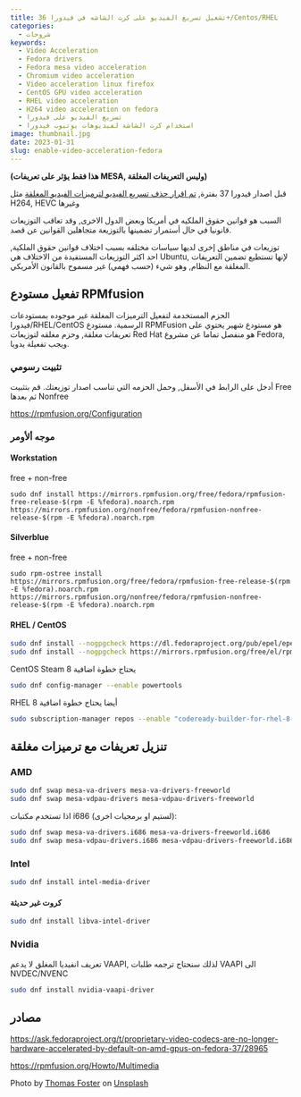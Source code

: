 ```yaml
---
title: تشغيل تسريع الفيديو على كرت الشاشه في فيدورا 36+/Centos/RHEL
categories:
  - شروحات
keywords:
  - Video Acceleration
  - Fedora drivers
  - Fedora mesa video acceleration
  - Chromium video acceleration
  - Video acceleration linux firefox
  - CentOS GPU video acceleration
  - RHEL video acceleration
  - H264 video acceleration on fedora
  - تسريع الفيديو على فيدورا
  - استخدام كرت الشاشة لفيديوهات يوتيوب فيدورا
image: thumbnail.jpg
date: 2023-01-31
slug: enable-video-acceleration-fedora
---
```

**(هذا فقط يؤثر على تعريفات MESA, وليس التعريفات المغلقة)**

قبل اصدار فيدورا 37 بفترة, [تم اقرار حذف تسريع الفيديو لترميزات الفيديو المغلقة](https://src.fedoraproject.org/rpms/mesa/c/94ef544b3f2125912dfbff4c6ef373fe49806b52?branch=rawhide) مثل H264, HEVC وغيرها

السبب هو قوانين حقوق الملكيه في أمريكا وبعض الدول الاخرى, وقد تعاقب التوزيعات قانونيا في حال أستمرار تضمينها بالتوزيعة متجاهلين القوانين عن قصد.

توزيعات في مناطق إخرى لديها سياسات مختلفه بسبب اختلاف قوانين حقوق الملكية, احد اكثر التوزيعات المستفيدة من الاختلاف هي Ubuntu, لإنها تستطيع تضمين التعريفات المغلقة مع النظام, وهو شيء (حسب فهمي) غير مسموح بالقانون الأمريكي.

## تفعيل مستودع RPMfusion
الحزم المستخدمة لتفعيل الترميزات المغلقة غير موجوده بمستودعات فيدورا/RHEL/CentOS الرسمية.
مستودع RPMFusion هو مستودع شهير يحتوي على تعريفات مغلقة, وحزم مغلقه لتوزيعات Red Hat
هو منفصل تماما عن مشروع Fedora, ويجب تفعيلة يدويا.

### تثبيت رسومي

أدخل على الرابط في الأسفل, وحمل الحزمه التي تناسب اصدار توزيعتك.
قم بتثبيت Free ثم بعدها Nonfree

https://rpmfusion.org/Configuration

### موجه ألأومر

#### Workstation

free + non-free
```
sudo dnf install https://mirrors.rpmfusion.org/free/fedora/rpmfusion-free-release-$(rpm -E %fedora).noarch.rpm https://mirrors.rpmfusion.org/nonfree/fedora/rpmfusion-nonfree-release-$(rpm -E %fedora).noarch.rpm
```

#### Silverblue
free + non-free

```
sudo rpm-ostree install https://mirrors.rpmfusion.org/free/fedora/rpmfusion-free-release-$(rpm -E %fedora).noarch.rpm https://mirrors.rpmfusion.org/nonfree/fedora/rpmfusion-nonfree-release-$(rpm -E %fedora).noarch.rpm
```

#### RHEL / CentOS

```bash
sudo dnf install --nogpgcheck https://dl.fedoraproject.org/pub/epel/epel-release-latest-$(rpm -E %rhel).noarch.rpm
sudo dnf install --nogpgcheck https://mirrors.rpmfusion.org/free/el/rpmfusion-free-release-$(rpm -E %rhel).noarch.rpm https://mirrors.rpmfusion.org/nonfree/el/rpmfusion-nonfree-release-$(rpm -E %rhel).noarch.rpm
```

CentOS Steam 8 يحتاج خطوة اضافية
```bash
sudo dnf config-manager --enable powertools
```
RHEL 8 أيضا يحتاج خطوة اضافية
```bash
sudo subscription-manager repos --enable "codeready-builder-for-rhel-8-$(uname -m)-rpms"
```

## تنزيل تعريفات مع ترميزات مغلقة

### AMD
```bash
sudo dnf swap mesa-va-drivers mesa-va-drivers-freeworld
sudo dnf swap mesa-vdpau-drivers mesa-vdpau-drivers-freeworld
```

اذا تستخدم مكتبات i686 (لستيم او برمجيات اخرى):
```bash
sudo dnf swap mesa-va-drivers.i686 mesa-va-drivers-freeworld.i686
sudo dnf swap mesa-vdpau-drivers.i686 mesa-vdpau-drivers-freeworld.i686
```

### Intel
```bash
sudo dnf install intel-media-driver
```

#### كروت غير حديثة
```bash
sudo dnf install libva-intel-driver
```

### Nvidia
تعريف انفيديا المغلق لا يدعم VAAPI, لذلك سنحتاج ترجمه طلبات VAAPI الى NVDEC/NVENC

```bash
sudo dnf install nvidia-vaapi-driver
```

## مصادر

https://ask.fedoraproject.org/t/proprietary-video-codecs-are-no-longer-hardware-accelerated-by-default-on-amd-gpus-on-fedora-37/28965

https://rpmfusion.org/Howto/Multimedia

Photo by [Thomas Foster](https://unsplash.com/it/@thomasfos?utm_source=unsplash&utm_medium=referral&utm_content=creditCopyText)</a> on [Unsplash](https://unsplash.com/photos/vWgoeEYdtIY?utm_source=unsplash&utm_medium=referral&utm_content=creditCopyText)
  